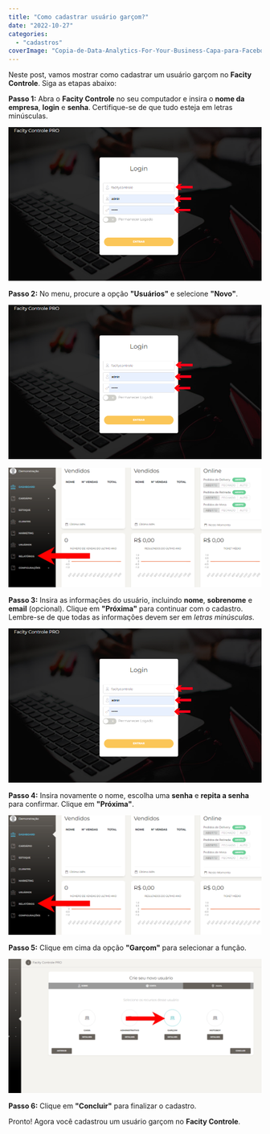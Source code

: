 ```yaml
---
title: "Como cadastrar usuário garçom?"
date: "2022-10-27"
categories: 
  - "cadastros"
coverImage: "Copia-de-Data-Analytics-For-Your-Business-Capa-para-Facebook-1640-×-724-px-28.png"
---
```


Neste post, vamos mostrar como cadastrar um usuário garçom no **Facity Controle**. Siga as etapas abaixo:

**Passo 1:** Abra o **Facity Controle** no seu computador e insira o **nome da empresa**, **login** e **senha**. Certifique-se de que tudo esteja em letras minúsculas.

![](images/image-50.png)

**Passo 2:** No menu, procure a opção **"Usuários"** e selecione **"Novo"**.

![](images/image-51.png)

![](images/image-52.png)

**Passo 3:** Insira as informações do usuário, incluindo **nome**, **sobrenome** e **email** (opcional). Clique em **"Próxima"** para continuar com o cadastro. Lembre-se de que todas as informações devem ser em _letras minúsculas_.

![](images/image-53.png)

**Passo 4:** Insira novamente o nome, escolha uma **senha** e **repita a senha** para confirmar. Clique em **"Próxima"**.

![](images/image-54.png)

**Passo 5:** Clique em cima da opção **"Garçom"** para selecionar a função.

![](images/GARCOM1-1024x542.png)

**Passo 6:** Clique em **"Concluir"** para finalizar o cadastro.

Pronto! Agora você cadastrou um usuário garçom no **Facity Controle**.
